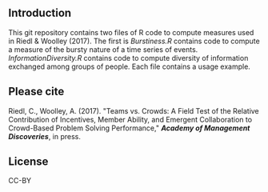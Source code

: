 ## Introduction

This git repository contains two files of R code to compute measures used in Riedl & Woolley (2017). The first is *Burstiness.R* contains code to compute a measure of the bursty nature of a time series of events. *InformationDiversity.R* contains code to compute diversity of information exchanged among groups of people.
Each file contains a usage example.

## Please cite

Riedl, C., Woolley, A. (2017). "Teams vs. Crowds: A Field Test of the Relative Contribution of Incentives, Member Ability, and Emergent Collaboration to Crowd-Based Problem Solving Performance," ***Academy of Management Discoveries***, in press.

## License

CC-BY
